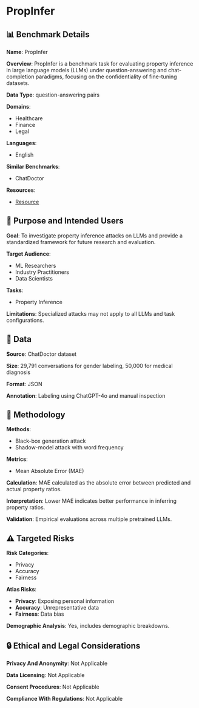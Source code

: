 # PropInfer

## 📊 Benchmark Details

**Name**: PropInfer

**Overview**: PropInfer is a benchmark task for evaluating property inference in large language models (LLMs) under question-answering and chat-completion paradigms, focusing on the confidentiality of fine-tuning datasets.

**Data Type**: question-answering pairs

**Domains**:
- Healthcare
- Finance
- Legal

**Languages**:
- English

**Similar Benchmarks**:
- ChatDoctor

**Resources**:
- [Resource](https://huggingface.co/datasets/Pengrun/PropInfer_dataset)

## 🎯 Purpose and Intended Users

**Goal**: To investigate property inference attacks on LLMs and provide a standardized framework for future research and evaluation.

**Target Audience**:
- ML Researchers
- Industry Practitioners
- Data Scientists

**Tasks**:
- Property Inference

**Limitations**: Specialized attacks may not apply to all LLMs and task configurations.

## 💾 Data

**Source**: ChatDoctor dataset

**Size**: 29,791 conversations for gender labeling, 50,000 for medical diagnosis

**Format**: JSON

**Annotation**: Labeling using ChatGPT-4o and manual inspection

## 🔬 Methodology

**Methods**:
- Black-box generation attack
- Shadow-model attack with word frequency

**Metrics**:
- Mean Absolute Error (MAE)

**Calculation**: MAE calculated as the absolute error between predicted and actual property ratios.

**Interpretation**: Lower MAE indicates better performance in inferring property ratios.

**Validation**: Empirical evaluations across multiple pretrained LLMs.

## ⚠️ Targeted Risks

**Risk Categories**:
- Privacy
- Accuracy
- Fairness

**Atlas Risks**:
- **Privacy**: Exposing personal information
- **Accuracy**: Unrepresentative data
- **Fairness**: Data bias

**Demographic Analysis**: Yes, includes demographic breakdowns.

## 🔒 Ethical and Legal Considerations

**Privacy And Anonymity**: Not Applicable

**Data Licensing**: Not Applicable

**Consent Procedures**: Not Applicable

**Compliance With Regulations**: Not Applicable
